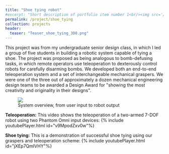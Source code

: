 ```yaml
---
title: "Shoe tying robot"
#excerpt: "Short description of portfolio item number 1<br/><img src='/images/Laser_scanner.png'>"
permalink: /project/shoe_tying
collection: projects
header:
  teaser: "Teaser_shoe_tying_300.png"
---
```

This project was from my undergraduate senior design class, in which I led a group of five students in building a robotic system capable of tying a shoe. The project was proposed as being analogous to bomb-defusing tasks, in which remote operators use teleoperation to dexterously control robots for carefully disarming bombs. We developed both an end-to-end teleoperation system and a set of interchangeable mechanical graspers. We were one of the three out of approximately a dozen mechanical engineering design teams to be awarded a Design Award for "showing the most creativity and originality in their designs".
<figure class="threequarters">
    <img src= "{{ "System_Overview_Picture2.jpg" | prepend: "/images/" | prepend: base_path }}">
    <figcaption>System overview, from user input to robot output</figcaption>
</figure>

**Teleoperation:** This video shows the teleoperation of a two-armed 7-DOF robot using two Phantom Omni input devices:
{% include youtubePlayer.html id="v9MpodZxv0w"%}

**Shoe tying:** This is a demonstration of successful shoe tying using our graspers and teleoperation scheme:
{% include youtubePlayer.html id="jXEp7QmIVHY"%}
